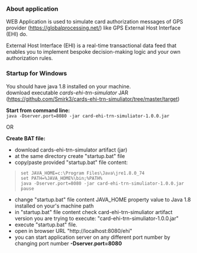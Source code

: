 ### About application

WEB Application is used to simulate card authorization messages of GPS provider (https://globalprocessing.net/) like GPS External Host Interface (EHI) do.

External Host Interface (EHI) is a real-time transactional data feed that enables you to implement bespoke decision-making logic and your own authorization rules.


### Startup for Windows

You should have java 1.8 installed on your machine.  
download executable *cards-ehi-trn-simulator* JAR (https://github.com/Smirk3/cards-ehi-trn-simuliator/tree/master/target)

**Start from command line:**  
`java -Dserver.port=8080 -jar card-ehi-trn-simuliator-1.0.0.jar`

OR

**Create BAT file:**  
- download cards-ehi-trn-simulator artifact (jar)  
- at the same directory create "startup.bat" file  
- copy/paste provided "startup.bat" file content:

>`set JAVA_HOME=c:\Program Files\Java\jre1.8.0_74`  
>`set PATH=%JAVA_HOME%\bin;%PATH%`  
>`java -Dserver.port=8080 -jar card-ehi-trn-simuliator-1.0.0.jar`  
>`pause`

- change "startup.bat" file content JAVA_HOME property value to Java 1.8 installed on your's machine path
- in "startup.bat" file content check card-ehi-trn-simuliator artifact version you are trying to execute: "card-ehi-trn-simuliator-1.0.0.jar"
- execute "startup.bat" file.  
- open in browser URL "http://localhost:8080/ehi"  
- you can start application server on any different port number by changing port number **-Dserver.port=8080**
